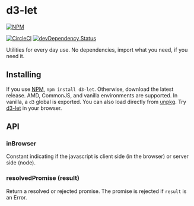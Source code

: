 # d3-let

[![NPM](https://badge.fury.io/js/d3-let.svg)](https://www.npmjs.com/package/d3-let)

[![CircleCI](https://circleci.com/gh/quantmind/d3-let.svg?style=svg)](https://circleci.com/gh/quantmind/d3-let)
[![devDependency Status](https://david-dm.org/quantmind/d3-let/dev-status.svg)](https://david-dm.org/quantmind/d3-let#info=devDependencies)

Utilities for every day use. No dependencies, import what you need, if you need it.

## Installing

If you use [NPM](https://www.npmjs.com/package/d3-let), ``npm install d3-let``. Otherwise, download the latest release.
AMD, CommonJS, and vanilla environments are supported. In vanilla, a ``d3`` global is exported.
You can also load directly from [unpkg](https://unpkg.com/d3-let/).
Try [d3-let](https://runkit.com/npm/d3-let) in your browser.


## API

### inBrowser

Constant indicating if the javascript is client side (in the browser) or server side (node).


### resolvedPromise (result)

Return a resolved or rejected promise. The promise is rejected if ``result`` is an Error.
